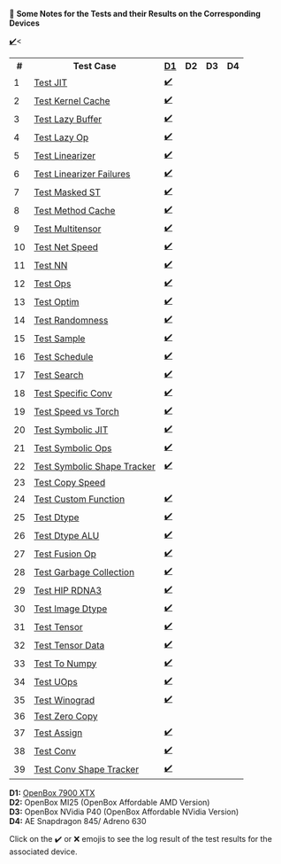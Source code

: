 :book: **Some Notes for the Tests and their Results on the Corresponding Devices**

<!-- - [Test JIT](test_jit.md)
- [Test Kernel Cache](test_kernel_cache.md)
- [Test Lazy Buffer](test_lazy_buffer.md)
- [Test Lazy Op](test_lazyop.md)
- [Test Linearizer](test_linearizer.md)
- [Test Linearizer Failures](test_linearizer_failures.md)
- [Test Masked ST](test_masked_st.md)
- [Test Method Cache](test_method_cache.md)
- [Test Multitensor](test_multitensor.md)
- [Test Net Speed](test_net_speed.md)
- [Test NN](test_nn.md)
- [Test Ops](test_ops.md)
- [Test Optim](test_optim.md)
- [Test Randomness](test_randomness.md)
- [Test Sample](test_sample.md)
- [Test Schedule](test_schedule.md)
- [Test Search](test_search.md)
- [Test Specific Conv](test_specific_conv.md)
- [Test Speed vs Torch](test_speed_v_torch.md)
- [Test Symbolic JIT](test_symbolic_jit.md)
- [Test Symbolic Ops](test_symbolic_ops.md)
- [Test Symbolic Shape Tracker](test_symbolic_shapetracker.md)
- [Test Copy Speed](test_copy_speed.md)
- [Test Custom Function](test_custom_function.md)
- [Test Dtype](test_dtype.md)
- [Test Dtype ALU](test_dtype_alu.md)
- [Test Fusion Op](test_fusion_op.md)
- [Test Garbage Collection](test_gc.md)
- [Test HIP RDNA3](test_hip_rdna3.md)
- [Test Image Dtype](test_image_dtype.md)
- [Test Tensor](test_tensor.md)
- [Test Tensor Data](test_tensor_data.md)
- [Test To Numpy](test_to_numpy.md)
- [Test UOps](test_uops.md)
- [Test Winograd](test_winograd.md)
- [Test Zero Copy](test_zero_copy.md)
- [Test Assign](test_assign.md)
- [Test Conv](test_conv.md)
- [Test Conv Shape Tracker](test_conv_shapetracker.md) -->

<table>
  <tr>
    <th>#</th>
    <th>Test Case</th>
    <th><a href="inxiG_d1.log">D1</a></th>
    <th>D2</th>
    <th>D3</th>
    <th>D4</th>
  </tr> 
  <tr><td>1</td><td><a href="test_jit.md">Test JIT</a></td><td><a href="test_jit_d1.log">✔️</a></td><td></td><td></td><td></td></tr>
  <tr><td>2</td><td><a href="test_kernel_cache.md">Test Kernel Cache</a></td><td><a href="test_kernel_cache_d1.log">✔️</a></td><td></td><td></td><td></td></tr>
  <tr><td>3</td><td><a href="test_lazy_buffer.md">Test Lazy Buffer</a></td><td><a href="test_lazy_buffer_d1.log">✔️</a></td><td></td><td></td><td></td></tr>
  <tr><td>4</td><td><a href="test_lazyop.md">Test Lazy Op</a></td><td><a href="test_lazyop_d1.log">✔️</a></td><td></td><td></td><td></td></tr>
  <tr><td>5</td><td><a href="test_linearizer.md">Test Linearizer</a></td><td><a href="test_linearizer_d1.log">✔️</a></td><td></td><td></td><td></td></tr>
  <tr><td>6</td><td><a href="test_linearizer_failures.md">Test Linearizer Failures</a></td><td><a href="test_linearizer_failures_d1.log">✔️</a></td><td></td><td></td><td></td></tr>
  <tr><td>7</td><td><a href="test_masked_st.md">Test Masked ST</a></td><td><a href="test_masked_st_d1.log">✔️</a></td><td></td><td></td><td></td></tr>
  <tr><td>8</td><td><a href="test_method_cache.md">Test Method Cache</a></td><td><a href="test_method_cache_d1.log">✔️</a></td><td></td><td></td><td></td></tr>
  <tr><td>9</td><td><a href="test_multitensor.md">Test Multitensor</a></td><td><a href="test_multitensor_d1.log">✔️</a></td><td></td><td></td><td></td></tr>
  <tr><td>10</td><td><a href="test_net_speed.md">Test Net Speed</a></td><td><a href="test_net_speed_d1.log">✔️</a></td><td></td><td></td><td></td></tr>
  <tr><td>11</td><td><a href="test_nn.md">Test NN</a></td><td><a href="test_nn_d1.log">✔️</a></td><td></td><td></td><td></td></tr>
  <tr><td>12</td><td><a href="test_ops.md">Test Ops</a></td><td><a href="test_ops_d1.log">✔️</a></td><td></td><td></td><td></td></tr>
  <tr><td>13</td><td><a href="test_optim.md">Test Optim</a></td><td><a href="test_optim_d1.log">✔️</a></td><td></td><td></td><td></td></tr>
  <tr><td>14</td><td><a href="test_randomness.md">Test Randomness</a></td><td><a href="test_randomness_d1.log">✔️</a></td><td></td><td></td><td></td></tr>
  <tr><td>15</td><td><a href="test_sample.md">Test Sample</a></td><td><a href="test_sample_d1.log">✔️</a></td><td></td><td></td><td></td></tr>
  <tr><td>16</td><td><a href="test_schedule.md">Test Schedule</a></td><td><a href="test_schedule_d1.log">✔️</a></td><td></td><td></td><td></td></tr>
  <tr><td>17</td><td><a href="test_search.md">Test Search</a></td><td><a href="test_search_d1.log">✔️</a></td><td></td><td></td><td></td></tr>
  <tr><td>18</td><td><a href="test_specific_conv.md">Test Specific Conv</a></td><td><a href="test_specific_conv_d1.log">✔️</a></td><td></td><td></td><td></td></tr>
  <tr><td>19</td><td><a href="test_speed_v_torch.md">Test Speed vs Torch</a></td><td><a href="test_speed_v_torch_d1.log">✔️</a></td><td></td><td></td><td></td></tr>
  <tr><td>20</td><td><a href="test_symbolic_jit.md">Test Symbolic JIT</a></td><td><a href="test_symbolic_jit_d1.log">✔️</a></td><td></td><td></td><td></td></tr>
  <tr><td>21</td><td><a href="test_symbolic_ops.md">Test Symbolic Ops</a></td><td><a href="test_symbolic_ops_d1.log">✔️</a></td><td></td><td></td><td></td></tr>
  <tr><td>22</td><td><a href="test_symbolic_shapetracker.md">Test Symbolic Shape Tracker</a></td><td><a href="test_symbolic_shapetracker_d1.log">✔️</a></td><td></td><td></td><td></td></tr>
  <tr><td>23</td><td><a href="test_copy_speed.md">Test Copy Speed</a></td><td></td><td></td><td></td><td></td></tr>
  <tr><td>24</td><td><a href="test_custom_function.md">Test Custom Function</a></td><td><a href="test_custom_function_d1.log">✔️</a></td><td></td><td></td><td></td></tr>
  <tr><td>25</td><td><a href="test_dtype.md">Test Dtype</a></td><td><a href="test_dtype_d1.log">✔️</a></td><td></td><td></td><td></td></tr>
  <tr><td>26</td><td><a href="test_dtype_alu.md">Test Dtype ALU</a></td><td><a href="test_dtype_alu_d1.log">✔️</a></td><td></td><td></td><td></td></tr>
  <tr><td>27</td><td><a href="test_fusion_op.md">Test Fusion Op</a></td><td><a href="test_fusion_op_d1.log">✔️</a></td><td></td><td></td><td></td></tr>
  <tr><td>28</td><td><a href="test_gc.md">Test Garbage Collection</a></td><td><a href="test_gc_d1.log">✔️</a></td><td></td><td></td><td></td></tr>
  <tr><td>29</td><td><a href="test_hip_rdna3.md">Test HIP RDNA3</a></td><td><a href="test_hip_rdna3_d1.log">✔️</a></td><td></td><td></td><td></td></tr>
  <tr><td>30</td><td><a href="test_image_dtype.md">Test Image Dtype</a></td><td><a href="test_image_dtype_d1.log">✔️</a></td><td></td><td></td><td></td></tr>
  <tr><td>31</td><td><a href="test_tensor.md">Test Tensor</a></td><td><a href="test_tensor_d1.log">✔️</a></td><td></td><td></td><td></td></tr>
  <tr><td>32</td><td><a href="test_tensor_data.md">Test Tensor Data</a></td><td><a href="test_tensor_data_d1.log">✔️</a></td><td></td><td></td><td></td></tr>
  <tr><td>33</td><td><a href="test_to_numpy.md">Test To Numpy</a></td><td><a href="test_to_numpy_d1.log">✔️</a></td><td></td><td></td><td></td></tr>
  <tr><td>34</td><td><a href="test_uops.md">Test UOps</a></td><td><a href="test_uops_d1.log">✔️</a></td><td></td><td></td><td></td></tr>
  <tr><td>35</td><td><a href="test_winograd.md">Test Winograd</a></td><td><a href="test_winograd_d1.log">✔️</a></td><td></td><td></td><td></td></tr>
  <tr><td>36</td><td><a href="test_zero_copy.md">Test Zero Copy</a></td><t  d><a href="test_zero_copy_d1.log">✔️</a></td><td></td><td></td><td></td></tr>
  <tr><td>37</td><td><a href="test_assign.md">Test Assign</a></td><<td><a href="test_assign_d1.log">✔️</a></td><td></td><td></td><td></td></tr>
  <tr><td>38</td><td><a href="test_conv.md">Test Conv</a></td><td><a href="test_conv_d1.log">✔️</a></td><td></td><td></td><td></td></tr>
  <tr><td>39</td><td><a href="test_conv_shapetracker_d1.md">Test Conv Shape Tracker</a></td><td><a href="test_conv_shapetracker_d1.log">✔️</a></td><td></td><td></td><td></td></tr>

</table>

**D1:** <a href="d1_inxiG.log">OpenBox 7900 XTX</a>   
**D2:** OpenBox MI25 (OpenBox Affordable AMD Version)  
**D3:** OpenBox NVidia P40 (OpenBox Affordable NVidia Version)  
**D4:** AE Snapdragon 845/ Adreno 630  

Click on the ✔️ or ❌ emojis to see the log result of the test results for the associated device.
